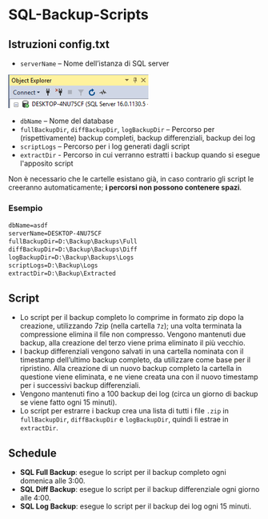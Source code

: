 # SQL-Backup-Scripts

## Istruzioni config.txt

- `serverName` – Nome dell’istanza di SQL server

![serverName](./img/serverName.png)

- `dbName` – Nome del database
- `fullBackupDir`, `diffBackupDir`, `logBackupDir` – Percorso per (rispettivamente) backup completi, backup differenziali, backup dei log
- `scriptLogs` – Percorso per i log generati dagli script
- `extractDir` - Percorso in cui verranno estratti i backup quando si esegue l'apposito script

Non è necessario che le cartelle esistano già, in caso contrario gli script le creeranno automaticamente; **i percorsi non possono contenere spazi**.

### Esempio

```
dbName=asdf
serverName=DESKTOP-4NU75CF
fullBackupDir=D:\Backup\Backups\Full
diffBackupDir=D:\Backup\Backups\Diff
logBackupDir=D:\Backup\Backups\Logs
scriptLogs=D:\Backup\Logs
extractDir=D:\Backup\Extracted
```

## Script

- Lo script per il backup completo lo comprime in formato zip dopo la creazione, utilizzando 7zip (nella cartella `7z`); una volta terminata la compressione elimina il file non compresso. Vengono mantenuti due backup, alla creazione del terzo viene prima eliminato il più vecchio.
- I backup differenziali vengono salvati in una cartella nominata con il timestamp dell’ultimo backup completo, da utilizzare come base per il ripristino. Alla creazione di un nuovo backup completo la cartella in questione viene eliminata, e ne viene creata una con il nuovo timestamp per i successivi backup differenziali.
- Vengono mantenuti fino a 100 backup dei log (circa un giorno di backup se viene fatto ogni 15 minuti).
- Lo script per estrarre i backup crea una lista di tutti i file `.zip` in `fullBackupDir`, `diffBackupDir` e `logBackupDir`, quindi li estrae in `extractDir`.

## Schedule

- **SQL Full Backup**: esegue lo script per il backup completo ogni domenica alle 3:00.
- **SQL Diff Backup**: esegue lo script per il backup differenziale ogni giorno alle 4:00.
- **SQL Log Backup**: esegue lo script per il backup dei log ogni 15 minuti.
